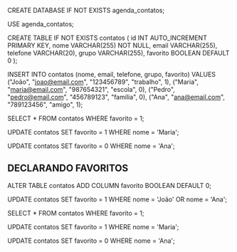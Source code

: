 CREATE DATABASE IF NOT EXISTS agenda_contatos;

USE agenda_contatos;

CREATE TABLE IF NOT EXISTS contatos (
    id INT AUTO_INCREMENT PRIMARY KEY,
    nome VARCHAR(255) NOT NULL,
    email VARCHAR(255),
    telefone VARCHAR(20),
    grupo VARCHAR(255),
    favorito BOOLEAN DEFAULT 0
);

INSERT INTO contatos (nome, email, telefone, grupo, favorito) VALUES
("João", "joao@email.com", "123456789", "trabalho", 1),
("Maria", "maria@email.com", "987654321", "escola", 0),
("Pedro", "pedro@email.com", "456789123", "família", 0),
("Ana", "ana@email.com", "789123456", "amigo", 1);

SELECT * FROM contatos WHERE favorito = 1;

UPDATE contatos SET favorito = 1 WHERE nome = 'Maria';

UPDATE contatos SET favorito = 0 WHERE nome = 'Ana';
## DECLARANDO FAVORITOS
ALTER TABLE contatos ADD COLUMN favorito BOOLEAN DEFAULT 0;

UPDATE contatos SET favorito = 1 WHERE nome = 'João' OR nome = 'Ana';

SELECT * FROM contatos WHERE favorito = 1;

UPDATE contatos SET favorito = 1 WHERE nome = 'Maria';

UPDATE contatos SET favorito = 0 WHERE nome = 'Ana';
